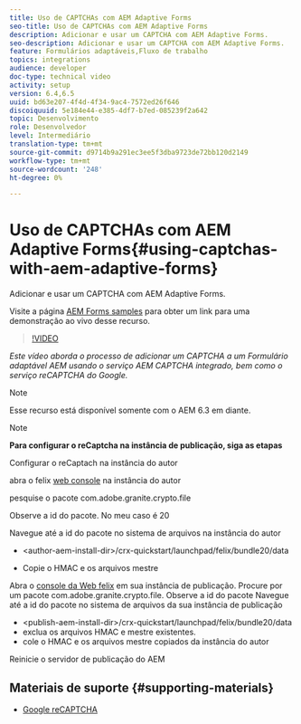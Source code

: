```yaml
---
title: Uso de CAPTCHAs com AEM Adaptive Forms
seo-title: Uso de CAPTCHAs com AEM Adaptive Forms
description: Adicionar e usar um CAPTCHA com AEM Adaptive Forms.
seo-description: Adicionar e usar um CAPTCHA com AEM Adaptive Forms.
feature: Formulários adaptáveis,Fluxo de trabalho
topics: integrations
audience: developer
doc-type: technical video
activity: setup
version: 6.4,6.5
uuid: bd63e207-4f4d-4f34-9ac4-7572ed26f646
discoiquuid: 5e184e44-e385-4df7-b7ed-085239f2a642
topic: Desenvolvimento
role: Desenvolvedor
level: Intermediário
translation-type: tm+mt
source-git-commit: d9714b9a291ec3ee5f3dba9723de72bb120d2149
workflow-type: tm+mt
source-wordcount: '248'
ht-degree: 0%

---
```



# Uso de CAPTCHAs com AEM Adaptive Forms{#using-captchas-with-aem-adaptive-forms}

Adicionar e usar um CAPTCHA com AEM Adaptive Forms.

Visite a página [AEM Forms samples](https://forms.enablementadobe.com/content/samples/samples.html?query=0) para obter um link para uma demonstração ao vivo desse recurso.

>[!VIDEO](https://video.tv.adobe.com/v/18336/?quality=9&learn=on)

*Este vídeo aborda o processo de adicionar um CAPTCHA a um Formulário adaptável AEM usando o serviço AEM CAPTCHA integrado, bem como o serviço reCAPTCHA do Google.*

>[!NOTE]
>
>Esse recurso está disponível somente com o AEM 6.3 em diante.

>[!NOTE]
>
>**Para configurar o reCaptcha na instância de publicação, siga as etapas**
>
>Configurar o reCaptach na instância do autor
>
>abra o felix [web console](http://localhost:4502/system/console/bundles) na instância do autor
>
>pesquise o pacote com.adobe.granite.crypto.file
>
>Observe a id do pacote. No meu caso é 20
>
>Navegue até a id do pacote no sistema de arquivos na instância do autor
>
>* &lt;author-aem-install-dir>/crx-quickstart/launchpad/felix/bundle20/data
* Copie o HMAC e os arquivos mestre

Abra o [console da Web felix](http://localhost:4502/system/console/bundles) em sua instância de publicação. Procure por um pacote com.adobe.granite.crypto.file. Observe a id do pacote
Navegue até a id do pacote no sistema de arquivos da sua instância de publicação
* &lt;publish-aem-install-dir>/crx-quickstart/launchpad/felix/bundle20/data
* exclua os arquivos HMAC e mestre existentes.
* cole o HMAC e os arquivos mestre copiados da instância do autor

Reinicie o servidor de publicação do AEM

## Materiais de suporte {#supporting-materials}

* [Google reCAPTCHA](https://www.google.com/recaptcha)

